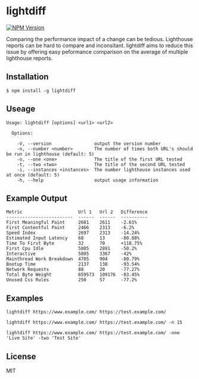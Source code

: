 # lightdiff

[![NPM Version](http://img.shields.io/npm/v/lightdiff.svg?style=flat)](https://www.npmjs.org/package/lightdiff)

Comparing the performance impact of a change can be tedious. Lighthouse reports can be hard to compare and inconsitant. lightdiff aims to reduce this issue by offering easy peformance comparison on the average of multiple lighthouse reports.


## Installation

    $ npm install -g lightdiff

## Useage

```
Usage: lightdiff [options] <url1> <url2>

  Options:

    -V, --version                output the version number
    -n, --number <number>        The number of times both URL's should be run in lighthouse (default: 5)
    -o, --one <one>              The title of the first URL tested
    -t, --two <two>              The title of the second URL tested
    -i, --instances <instances>  The number lighthouse instances used at once (default: 5)
    -h, --help                   output usage information
```

## Example Output

```
Metric                     Url 1   Url 2   Difference
-------------------------  ------  ------  ----------
First Meaningful Paint     2681    2611    -2.61%
First Contentful Paint     2466    2313    -6.2%
Speed Index                2697    2313    -14.24%
Estimated Input Latency    68      13      -80.88%
Time To First Byte         32      70      +118.75%
First Cpu Idle             5805    2891    -50.2%
Interactive                5805    3367    -42%
Mainthread Work Breakdown  4705    904     -80.79%
Bootup Time                2137    138     -93.54%
Network Requests           88      20      -77.27%
Total Byte Weight          659573  109176  -83.45%
Unused Css Rules           250     57      -77.2%
```

## Examples

```
lightdiff https://www.example.com/ https://test.example.com/

lightdiff https://www.example.com/ https://test.example.com/ -n 15

lightdiff https://www.example.com/ https://test.example.com/ -one 'Live Site' -two 'Test Site'

```

## License

MIT